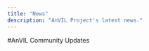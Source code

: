```yaml
---
title: "News"
description: "AnVIL Project's latest news."
---
```


#AnVIL Community Updates

<News></News>

